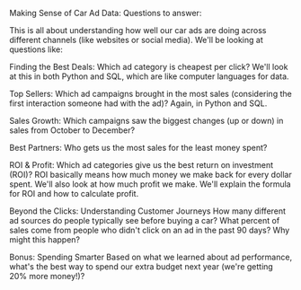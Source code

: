 Making Sense of Car Ad Data: Questions to answer:

This is all about understanding how well our car ads are doing across different channels (like websites or social media). We'll be looking at questions like:

Finding the Best Deals:
Which ad category is cheapest per click?
We'll look at this in both Python and SQL, which are like computer languages for data.

Top Sellers:
Which ad campaigns brought in the most sales (considering the first interaction someone had with the ad)?
Again, in Python and SQL.

Sales Growth:
Which campaigns saw the biggest changes (up or down) in sales from October to December?

Best Partners:
Who gets us the most sales for the least money spent?

ROI & Profit:
Which ad categories give us the best return on investment (ROI)? ROI basically means how much money we make back for every dollar spent. We'll also look at how much profit we make.
We'll explain the formula for ROI and how to calculate profit.

Beyond the Clicks: Understanding Customer Journeys
How many different ad sources do people typically see before buying a car?
What percent of sales come from people who didn't click on an ad in the past 90 days? Why might this happen?

Bonus: Spending Smarter
Based on what we learned about ad performance, what's the best way to spend our extra budget next year (we're getting 20% more money!)?
